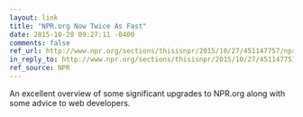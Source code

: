 ```yaml
---
layout: link
title: "NPR.org Now Twice As Fast"
date: 2015-10-28 09:27:11 -0400
comments: false
ref_url: http://www.npr.org/sections/thisisnpr/2015/10/27/451147757/npr-org-now-twice-as-fast
in_reply_to: http://www.npr.org/sections/thisisnpr/2015/10/27/451147757/npr-org-now-twice-as-fast
ref_source: NPR
---
```


An excellent overview of some significant upgrades to NPR.org along with some advice to web developers.